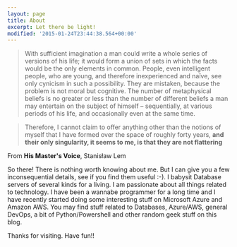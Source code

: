```yaml
---
layout: page
title: About
excerpt: Let there be light!
modified: '2015-01-24T23:44:38.564+00:00'
---
```


>With sufficient imagination a man could write a whole series of versions of his life; it would form a union of sets in which the facts would be the only elements in common. People, even intelligent people, who are young, and therefore inexperienced and naïve, see only cynicism in such a possibility. They are mistaken, because the problem is not moral but cognitive. The number of metaphysical beliefs is no greater or less than the number of different beliefs a man may entertain on the subject of himself – sequentially, at various periods of his life, and occasionally even at the same time.

>Therefore, I cannot claim to offer anything other than the notions of myself that I have formed over the space of roughly forty years, **and their only singularity, it seems to me, is that they are not flattering**

From **His Master's Voice**, Stanisław Lem

So there! There is nothing worth knowing about me. But I can give you a few inconsequential details, see if you find them useful :-). I babysit Database servers of several kinds for a living. I am passionate about all things related to technology. I have been a wannabe programmer for a long time and I have recently started doing some interesting stuff on Microsoft Azure and Amazon AWS. You may find stuff related to Databases, Azure/AWS, general DevOps, a bit of Python/Powershell and other random geek stuff on this blog.  

Thanks for visiting. Have fun!!
